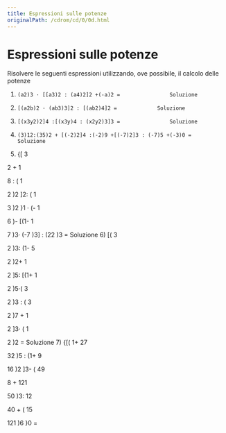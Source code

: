 ```yaml
---
title: Espressioni sulle potenze
originalPath: /cdrom/cd/0/0d.html
---
```


Espressioni sulle potenze
===

Risolvere le seguenti espressioni utilizzando, ove possibile, il calcolo delle potenze


1)     (a2)3 · [[a3)2 : (a4)2]2 +(-a)2 =	        	Soluzione
2)     [(a2b)2 · (ab3)3]2 : [(ab2)4]2 =	        	Soluzione
3)     [(x3y2)2]4 :[(x3y)4 : (x2y2)3]3 =	        	Soluzione
4)     (3)12:(35)2 + [(-2)2]4 :(-2)9 +[(-7)2]3 : (-7)5 +(-3)0 =	        	Soluzione
5)	{[	3

2	+	1

8	:	(	1

2	)2	]2:	(	1

3	)2	}1	·	(-	1

6	)-	[(1-	1

7	)3·	(-7	)3]	:	(22	)3	=
        	Soluzione
6)	[(	3

2	)3:	(1-	5

2	)2+	1

2	]5:	[(1+	1

2	)5·(	3

2	)3	:	(	3

2	)7 +	1

2	]3·	(	1

2	)2	=
        	Soluzione
7)	{[(	1+	27

32	)5	:	(1+	9

16	)2	]3-	(	49

8	+	121

50	)3:	12

40	+	(	15

121	)6	}0	=
